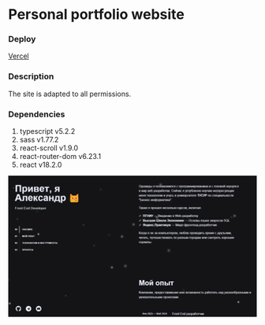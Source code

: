 # Personal portfolio website

### Deploy
[Vercel](https://dev-tailler.vercel.app/)

### Description
The site is adapted to all permissions.

### Dependencies
1. typescript v5.2.2
2. sass v1.77.2
3. react-scroll v1.9.0
4. react-router-dom v6.23.1
5. react v18.2.0

![screenshot](screen.webp)